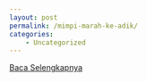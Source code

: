 ```yaml
---
layout: post
permalink: /mimpi-marah-ke-adik/
categories:
    - Uncategorized
---
```


[Baca Selengkapnya](/08)